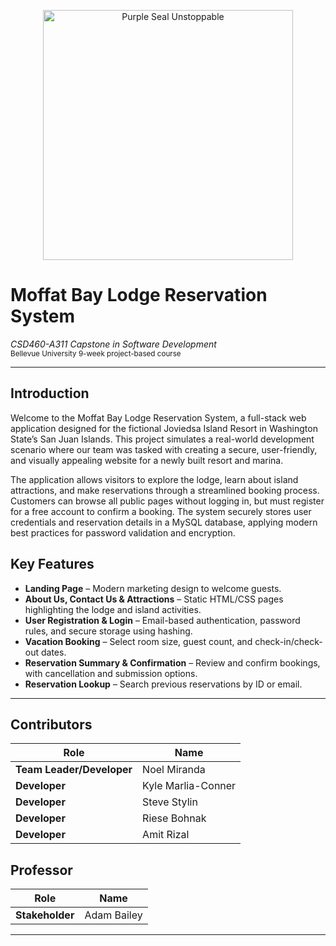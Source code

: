 <p align="center">
  <img src="https://content.presspage.com/uploads/2543/1920_purple-seal-unstoppable-bkg-1800x1200.png?10000" alt="Purple Seal Unstoppable" width="400"/>
</p>

# Moffat Bay Lodge Reservation System
*CSD460-A311 Capstone in Software Development*  
<sub>Bellevue University 9-week project-based course</sub>

---

## Introduction
Welcome to the Moffat Bay Lodge Reservation System, a full-stack web application designed for the fictional Joviedsa Island Resort in Washington State’s San Juan Islands. This project simulates a real-world development scenario where our team was tasked with creating a secure, user-friendly, and visually appealing website for a newly built resort and marina.

The application allows visitors to explore the lodge, learn about island attractions, and make reservations through a streamlined booking process. Customers can browse all public pages without logging in, but must register for a free account to confirm a booking. The system securely stores user credentials and reservation details in a MySQL database, applying modern best practices for password validation and encryption.

## Key Features
- **Landing Page** – Modern marketing design to welcome guests.
- **About Us, Contact Us & Attractions** – Static HTML/CSS pages highlighting the lodge and island activities.
- **User Registration & Login** – Email-based authentication, password rules, and secure storage using hashing.
- **Vacation Booking** – Select room size, guest count, and check-in/check-out dates.
- **Reservation Summary & Confirmation** – Review and confirm bookings, with cancellation and submission options.
- **Reservation Lookup** – Search previous reservations by ID or email.

---

## Contributors
| Role              | Name           |
|-------------------|----------------|
| **Team Leader/Developer** | Noel Miranda  |
| **Developer**     | Kyle Marlia-Conner |
| **Developer**     | Steve Stylin |
| **Developer**     | Riese Bohnak |
| **Developer**     | Amit Rizal |

## Professor
| Role       | Name            |
|------------|-----------------|
| **Stakeholder** | Adam Bailey |

---
